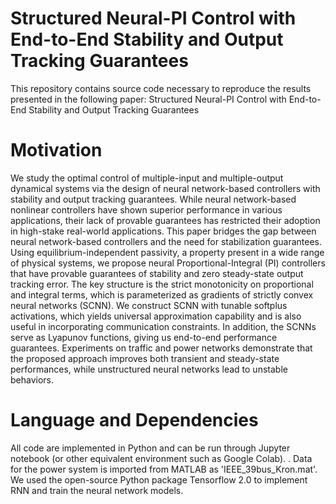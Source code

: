 # Structured Neural-PI Control with End-to-End Stability and Output Tracking Guarantees
This repository contains source code necessary to reproduce the results presented in the following paper:
Structured Neural-PI Control with End-to-End Stability and Output Tracking Guarantees




# Motivation
We study the optimal control of multiple-input and multiple-output dynamical systems via the design of neural network-based controllers with stability and output tracking guarantees. While neural network-based nonlinear controllers have shown superior performance in various applications, their lack of provable guarantees has restricted their adoption in high-stake real-world applications. This paper bridges the gap between neural network-based controllers and the need for stabilization guarantees. Using equilibrium-independent passivity, a property present in a wide range of physical systems, we propose neural Proportional-Integral (PI) controllers that have provable guarantees of stability and zero steady-state output tracking error. The key structure is the strict monotonicity on proportional and integral terms, which is parameterized as gradients of strictly convex neural networks (SCNN). We construct SCNN with tunable softplus activations, which yields universal approximation capability and is also useful in incorporating communication constraints. In addition, the SCNNs serve as Lyapunov functions, giving us end-to-end performance guarantees. Experiments on traffic and power networks demonstrate that the proposed approach improves both transient and steady-state performances, while unstructured neural networks lead to unstable behaviors.




# Language and Dependencies
All code are implemented in Python and can be run through Jupyter notebook (or other equivalent environment such as Google Colab). .
Data for the power system is imported from MATLAB as 'IEEE_39bus_Kron.mat'. We used the open-source Python package Tensorflow 2.0 to implement RNN and train the neural network models.


